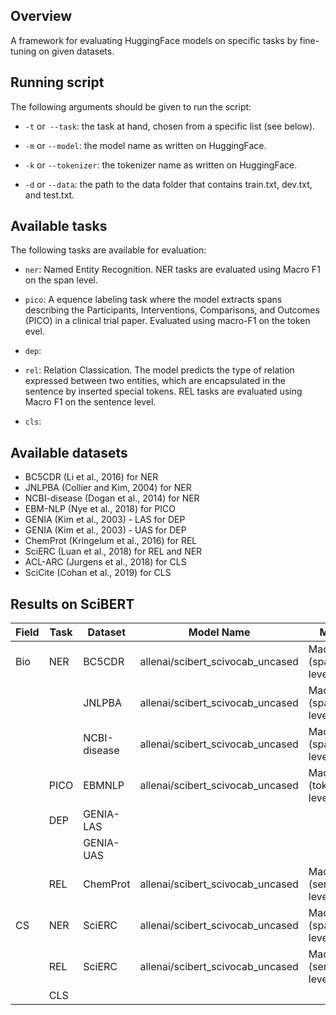 ## Overview

A framework for evaluating HuggingFace models on specific tasks by fine-tuning on given datasets.

## Running script

The following arguments should be given to run the script:


* ```-t``` or``` --task```: the task at hand, chosen from a specific list (see below).
  
* ```-m``` or ```--model```: the model name as written on HuggingFace.

* ```-k``` or ```--tokenizer```: the tokenizer name as written on HuggingFace.

* ```-d``` or ```--data```: the path to the data folder that contains train.txt, dev.txt, and test.txt.


## Available tasks

The following tasks are available for evaluation:

* ```ner```: Named Entity Recognition. NER tasks are evaluated using Macro F1 on the span level.

* ```pico```:  A equence labeling task where the model extracts spans describing the Participants, Interventions, Comparisons, and Outcomes (PICO) in a clinical trial paper.
Evaluated using macro-F1 on the token evel.

* ```dep```:

* ```rel```: Relation Classication. The model predicts the type of relation expressed between two entities, which are encapsulated in the sentence by inserted special tokens. REL tasks are evaluated using Macro F1 on the sentence level.

* ```cls```:

## Available datasets

* BC5CDR (Li et al., 2016) for NER
* JNLPBA (Collier and Kim, 2004) for NER
* NCBI-disease (Dogan et al., 2014) for NER
* EBM-NLP (Nye et al., 2018) for PICO
* GENIA (Kim et al., 2003) - LAS for DEP
* GENIA (Kim et al., 2003) - UAS for DEP
* ChemProt (Kringelum et al., 2016) for REL
* SciERC (Luan et al., 2018) for REL and NER
* ACL-ARC (Jurgens et al., 2018) for CLS
* SciCite (Cohan et al., 2019) for CLS


## Results on SciBERT

| Field | Task | Dataset      | Model Name                       | Metric                 | Result  |
|-------|------|--------------|----------------------------------|------------------------|---------|
| Bio   | NER  | BC5CDR       | allenai/scibert_scivocab_uncased | Macro F1 (span-level)  | 0.99473 |
|       |      | JNLPBA       | allenai/scibert_scivocab_uncased | Macro F1 (span-level)  | 0.97189 |
|       |      | NCBI-disease | allenai/scibert_scivocab_uncased | Macro F1 (span-level)  | 0.98231 |
|       | PICO | EBMNLP       | allenai/scibert_scivocab_uncased | Macro F1 (token-level) | 0.79258 |
|       | DEP  | GENIA-LAS    |                                  |                        |         |
|       |      | GENIA-UAS    |                                  |                        |         |
|       | REL  | ChemProt     | allenai/scibert_scivocab_uncased | Macro F1 (sentence-level)| 0.56720|
| CS    | NER  | SciERC       | allenai/scibert_scivocab_uncased | Macro F1 (span-level)  | 0.85411 |
|       | REL  | SciERC       | allenai/scibert_scivocab_uncased | Macro F1 (sentence-level)| 0.80679|
|       | CLS  |              |                                  |                        |         |
